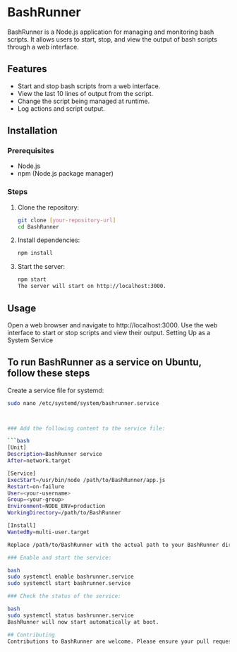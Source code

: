 # BashRunner

BashRunner is a Node.js application for managing and monitoring bash scripts. It allows users to start, stop, and view the output of bash scripts through a web interface.

## Features

- Start and stop bash scripts from a web interface.
- View the last 10 lines of output from the script.
- Change the script being managed at runtime.
- Log actions and script output.

## Installation

### Prerequisites

- Node.js
- npm (Node.js package manager)

### Steps

1. Clone the repository:
   ```bash
   git clone [your-repository-url]
   cd BashRunner

2. Install dependencies:
   ```bash
   npm install

3. Start the server:

   ```bash
   npm start
   The server will start on http://localhost:3000.

## Usage
Open a web browser and navigate to http://localhost:3000.
Use the web interface to start or stop scripts and view their output.
Setting Up as a System Service


## To run BashRunner as a service on Ubuntu, follow these steps
Create a service file for systemd:

   ```bash
   sudo nano /etc/systemd/system/bashrunner.service
   
   
   
### Add the following content to the service file:

   ```bash
   [Unit]
   Description=BashRunner service
   After=network.target

   [Service]
   ExecStart=/usr/bin/node /path/to/BashRunner/app.js
   Restart=on-failure
   User=<your-username>
   Group=<your-group>
   Environment=NODE_ENV=production
   WorkingDirectory=/path/to/BashRunner

   [Install]
   WantedBy=multi-user.target

Replace /path/to/BashRunner with the actual path to your BashRunner directory. Set <your-username> and <your-group> to your preferred user and group.

### Enable and start the service:

bash
sudo systemctl enable bashrunner.service
sudo systemctl start bashrunner.service

### Check the status of the service:

bash
sudo systemctl status bashrunner.service
BashRunner will now start automatically at boot.

## Contributing
Contributions to BashRunner are welcome. Please ensure your pull requests are well-described.